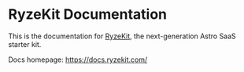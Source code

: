 # RyzeKit Documentation

This is the documentation for [RyzeKit](ryzekit.com), the next-generation Astro SaaS starter kit.

Docs homepage: https://docs.ryzekit.com/
